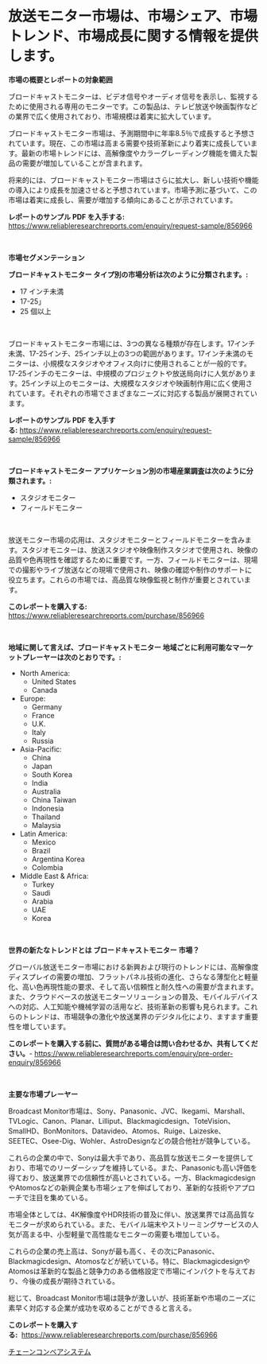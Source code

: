 <p><h1>放送モニター市場は、市場シェア、市場トレンド、市場成長に関する情報を提供します。</h1></p><p><strong>市場の概要とレポートの対象範囲</strong></p>
<p><p>ブロードキャストモニターは、ビデオ信号やオーディオ信号を表示し、監視するために使用される専用のモニターです。この製品は、テレビ放送や映画製作などの業界で広く使用されており、市場規模は着実に拡大しています。</p><p>ブロードキャストモニター市場は、予測期間中に年率8.5％で成長すると予想されています。現在、この市場は高まる需要や技術革新により着実に成長しています。最新の市場トレンドには、高解像度やカラーグレーディング機能を備えた製品の需要が増加していることが含まれます。</p><p>将来的には、ブロードキャストモニター市場はさらに拡大し、新しい技術や機能の導入により成長を加速させると予想されています。市場予測に基づいて、この市場は着実に成長し、需要が増加する傾向にあることが示されています。</p></p>
<p><strong>レポートのサンプル PDF を入手する:</strong> <a href="https://www.reliableresearchreports.com/enquiry/request-sample/856966">https://www.reliableresearchreports.com/enquiry/request-sample/856966</a></p>
<p>&nbsp;</p>
<p><strong>市場セグメンテーション</strong></p>
<p><strong>ブロードキャストモニター タイプ別の市場分析は次のように分類されます。:</strong></p>
<p><ul><li>17 インチ未満</li><li>17-25」</li><li>25 個以上</li></ul></p>
<p>&nbsp;</p>
<p><p>ブロードキャストモニター市場には、3つの異なる種類が存在します。17インチ未満、17-25インチ、25インチ以上の3つの範囲があります。17インチ未満のモニターは、小規模なスタジオやオフィス向けに使用されることが一般的です。17-25インチのモニターは、中規模のプロジェクトや放送局向けに人気があります。25インチ以上のモニターは、大規模なスタジオや映画制作用に広く使用されています。それぞれの市場でさまざまなニーズに対応する製品が展開されています。</p></p>
<p><strong>レポートのサンプル PDF を入手する:</strong>&nbsp;<a href="https://www.reliableresearchreports.com/enquiry/request-sample/856966">https://www.reliableresearchreports.com/enquiry/request-sample/856966</a></p>
<p>&nbsp;</p>
<p><strong> ブロードキャストモニター アプリケーション別の市場産業調査は次のように分類されます。:</strong></p>
<p><ul><li>スタジオモニター</li><li>フィールドモニター</li></ul></p>
<p>&nbsp;</p>
<p><p>放送モニター市場の応用は、スタジオモニターとフィールドモニターを含みます。スタジオモニターは、放送スタジオや映像制作スタジオで使用され、映像の品質や色再現性を確認するために重要です。一方、フィールドモニターは、現場での撮影やライブ放送などの現場で使用され、映像の確認や制作のサポートに役立ちます。これらの市場では、高品質な映像監視と制作が重要とされています。</p></p>
<p><strong>このレポートを購入する:</strong>&nbsp; <a href="https://www.reliableresearchreports.com/purchase/856966">https://www.reliableresearchreports.com/purchase/856966</a></p>
<p>&nbsp;</p>
<p><strong>地域に関して言えば、ブロードキャストモニター 地域ごとに利用可能なマーケットプレーヤーは次のとおりです。:</strong></p>
<p><ul>
    <li>
        North America:
        <ul>
            <li>United States</li>
            <li>Canada</li>
        </ul>
    </li>
    <li>
        Europe:
        <ul>
            <li>Germany</li>
            <li>France</li>
            <li>U.K.</li>
            <li>Italy</li>
            <li>Russia</li>
        </ul>
    </li>
    <li>
        Asia-Pacific:
        <ul>
            <li>China</li>
            <li>Japan</li>
            <li>South Korea</li>
            <li>India</li>
            <li>Australia</li>
            <li>China Taiwan</li>
            <li>Indonesia</li>
            <li>Thailand</li>
            <li>Malaysia</li>
        </ul>
    </li>
    <li>
        Latin America:
        <ul>
            <li>Mexico</li>
            <li>Brazil</li>
            <li>Argentina Korea</li>
            <li>Colombia</li>
        </ul>
    </li>
    <li>
        Middle East & Africa:
        <ul>
            <li>Turkey</li>
            <li>Saudi</li>
            <li>Arabia</li>
            <li>UAE</li>
            <li>Korea</li>
        </ul>
    </li>
    </ul></p>
<p>&nbsp;</p>
<p><strong>世界の新たなトレンドとは ブロードキャストモニター 市場？</strong></p>
<p><p>グローバル放送モニター市場における新興および現行のトレンドには、高解像度ディスプレイの需要の増加、フラットパネル技術の進化、さらなる薄型化と軽量化、高い色再現性能の要求、そして高い信頼性と耐久性への需要が含まれます。また、クラウドベースの放送モニターソリューションの普及、モバイルデバイスへの対応、人工知能や機械学習の活用など、技術革新の影響も見られます。これらのトレンドは、市場競争の激化や放送業界のデジタル化により、ますます重要性を増しています。</p></p>
<p><strong>このレポートを購入する前に、質問がある場合は問い合わせるか、共有してください。</strong>- <a href="https://www.reliableresearchreports.com/enquiry/pre-order-enquiry/856966">https://www.reliableresearchreports.com/enquiry/pre-order-enquiry/856966</a></p>
<p>&nbsp;</p>
<p><strong>主要な市場プレーヤー</strong></p>
<p><p>Broadcast Monitor市場は、Sony、Panasonic、JVC、Ikegami、Marshall、TVLogic、Canon、Planar、Lilliput、Blackmagicdesign、ToteVision、SmallHD、BonMonitors、Datavideo、Atomos、Ruige、Laizeske、SEETEC、Osee-Dig、Wohler、AstroDesignなどの競合他社が競争している。</p><p>これらの企業の中で、Sonyは最大手であり、高品質な放送モニターを提供しており、市場でのリーダーシップを維持している。また、Panasonicも高い評価を得ており、放送業界での信頼性が高いとされている。一方、BlackmagicdesignやAtomosなどの新興企業も市場シェアを伸ばしており、革新的な技術やアプローチで注目を集めている。</p><p>市場全体としては、4K解像度やHDR技術の普及に伴い、放送業界では高品質なモニターが求められている。また、モバイル端末やストリーミングサービスの人気が高まる中、小型軽量で高性能なモニターの需要も増加している。</p><p>これらの企業の売上高は、Sonyが最も高く、その次にPanasonic、Blackmagicdesign、Atomosなどが続いている。特に、BlackmagicdesignやAtomosは革新的な製品と競争力のある価格設定で市場にインパクトを与えており、今後の成長が期待されている。</p><p>総じて、Broadcast Monitor市場は競争が激しいが、技術革新や市場のニーズに素早く対応する企業が成功を収めることができると言える。</p></p>
<p><strong>このレポートを購入する:</strong>&nbsp;&nbsp;<a href="https://www.reliableresearchreports.com/purchase/856966">https://www.reliableresearchreports.com/purchase/856966</a></p>
<p><p><a href="https://github.com/ppmazlotr77499/Market-Research-Report-List-1/blob/main/42770783932.md">チェーンコンベアシステム</a></p></p>
